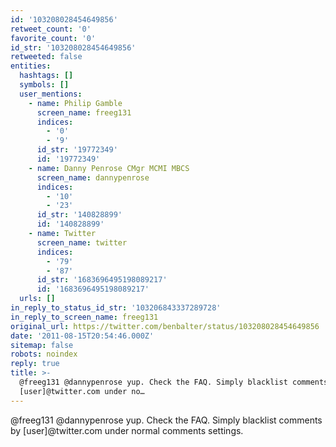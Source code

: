 ```yaml
---
id: '103208028454649856'
retweet_count: '0'
favorite_count: '0'
id_str: '103208028454649856'
retweeted: false
entities:
  hashtags: []
  symbols: []
  user_mentions:
    - name: Philip Gamble
      screen_name: freeg131
      indices:
        - '0'
        - '9'
      id_str: '19772349'
      id: '19772349'
    - name: Danny Penrose CMgr MCMI MBCS
      screen_name: dannypenrose
      indices:
        - '10'
        - '23'
      id_str: '140828899'
      id: '140828899'
    - name: Twitter
      screen_name: twitter
      indices:
        - '79'
        - '87'
      id_str: '1683696495198089217'
      id: '1683696495198089217'
  urls: []
in_reply_to_status_id_str: '103206843337289728'
in_reply_to_screen_name: freeg131
original_url: https://twitter.com/benbalter/status/103208028454649856
date: '2011-08-15T20:54:46.000Z'
sitemap: false
robots: noindex
reply: true
title: >-
  @freeg131 @dannypenrose yup. Check the FAQ. Simply blacklist comments by
  [user]@twitter.com under no…
---
```


@freeg131 @dannypenrose yup. Check the FAQ. Simply blacklist comments by [user]@twitter.com under normal comments settings.